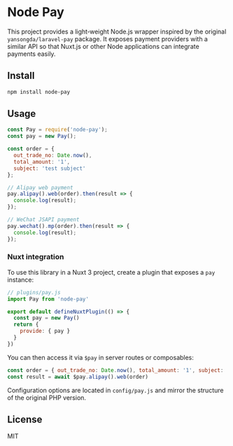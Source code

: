 # Node Pay

This project provides a light‑weight Node.js wrapper inspired by the original `yansongda/laravel-pay` package. It exposes payment providers with a similar API so that Nuxt.js or other Node applications can integrate payments easily.

## Install

```bash
npm install node-pay
```

## Usage

```js
const Pay = require('node-pay');
const pay = new Pay();

const order = {
  out_trade_no: Date.now(),
  total_amount: '1',
  subject: 'test subject'
};

// Alipay web payment
pay.alipay().web(order).then(result => {
  console.log(result);
});

// WeChat JSAPI payment
pay.wechat().mp(order).then(result => {
  console.log(result);
});
```

### Nuxt integration

To use this library in a Nuxt 3 project, create a plugin that exposes a `pay`
instance:

```js
// plugins/pay.js
import Pay from 'node-pay'

export default defineNuxtPlugin(() => {
  const pay = new Pay()
  return {
    provide: { pay }
  }
})
```

You can then access it via `$pay` in server routes or composables:

```js
const order = { out_trade_no: Date.now(), total_amount: '1', subject: 'test' }
const result = await $pay.alipay().web(order)
```

Configuration options are located in `config/pay.js` and mirror the structure of the original PHP version.

## License

MIT
